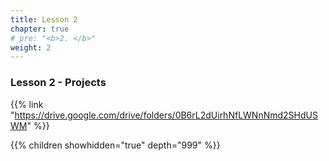 ```yaml
---
title: Lesson 2   
chapter: true
# pre: "<b>2. </b>"
weight: 2
---
```


### Lesson 2 - Projects

{{% link "https://drive.google.com/drive/folders/0B6rL2dUirhNfLWNnNmd2SHdUSWM" %}}

{{% children showhidden="true" depth="999" %}}
